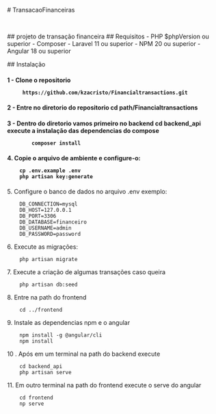 <div>
<p align="left"># TransacaoFinanceiras</p>
</div>
<br clear="both">

<div>
<p align="left">## projeto de transação financeira
   ## Requisitos
        - PHP $phpVersion ou superior
        - Composer
        - Laravel 11 ou superior
        - NPM 20 ou superior
        - Angular 18 ou superior
</p>
</div>
<div>
   <p align="left">## Instalação</p>
 <h4 align="left">
        1 - Clone o repositorio 
    
         
         https://github.com/kzacristo/Financialtransactions.git
         
 </h4>
  <h4 align="left">
        2 - Entre no diretorio do repositorio 
            cd path/Financialtransactions
  </h4>
</div>
<div> 
 <h4 align="left">
        3 - Dentro do diretorio vamos primeiro no backend
            cd backend_api
            execute a instalação das dependencias do compose 
            
            
            composer install
            
</h4>   
<h4 align="left">
        4. Copie o arquivo de ambiente e configure-o:
       
       
        cp .env.example .env
        php artisan key:generate
       
</h4>
        
        
<p align="left">
        5. Configure o banco de dados no arquivo .env exemplo:
   
        
        DB_CONNECTION=mysql
        DB_HOST=127.0.0.1
        DB_PORT=3306
        DB_DATABASE=financeiro
        DB_USERNAME=admin
        DB_PASSWORD=password
        
</p>       
<p align="left">
        6. Execute as migrações:
        
        
        php artisan migrate
        
</p>
<p align="left">
        7. Execute a criação de algumas transações caso queira
       
        php artisan db:seed
   
</p>
<p align="left">
        8. Entre na path do frontend

        
        cd ../frontend
        
</p>
<p align="left">
        9. Instale as dependencias npm e o angular
        
        npm install -g @angular/cli
        npm install 
        
</p>
<p align="left">
        10 . Após em um terminal na path do backend execute 
        
        cd backend_api
        php artisan serve
        
</p>
<p align="left">
        11. Em outro terminal na path do frontend execute o serve do angular
        
        cd frontend
        np serve
        
</p>
</div>
</h4>
